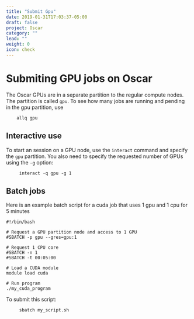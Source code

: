 ```yaml
---
title: "Submit Gpu"
date: 2019-01-31T17:03:37-05:00
draft: false
project: Oscar
category: ""
lead: ""
weight: 0
icon: check
---
```


# Submiting GPU jobs on Oscar

The Oscar GPUs are in a separate partition to the regular compute nodes.  The partition is called `gpu`. To see how many jobs are running and pending in the gpu partition, use

````
    allq gpu
````

## Interactive use

To start an session on a GPU node, use the
`interact` command and specify the `gpu` partition. You also need to
specify the requested number of GPUs using the `-g` option:

````
     interact -q gpu -g 1
````

## Batch jobs


Here is an example batch script for a cuda job that uses 1 gpu and 1 cpu for 5 minutes

````
#!/bin/bash

# Request a GPU partition node and access to 1 GPU
#SBATCH -p gpu --gres=gpu:1

# Request 1 CPU core
#SBATCH -n 1
#SBATCH -t 00:05:00

# Load a CUDA module
module load cuda

# Run program
./my_cuda_program
````

To submit this script:

````
     sbatch my_script.sh
````

